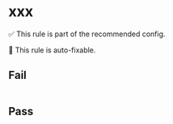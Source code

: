 # xxx

✅ This rule is part of the recommended config.

🔧 This rule is auto-fixable.

## Fail

```javascript
```

## Pass

```javascript
```
